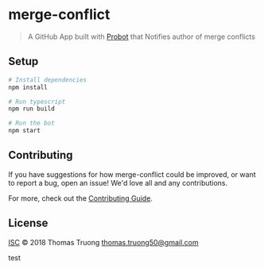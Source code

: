 # merge-conflict

> A GitHub App built with [Probot](https://github.com/probot/probot) that Notifies author of merge conflicts

## Setup

```sh
# Install dependencies
npm install

# Run typescript
npm run build

# Run the bot
npm start
```

## Contributing

If you have suggestions for how merge-conflict could be improved, or want to report a bug, open an issue! We'd love all and any contributions.

For more, check out the [Contributing Guide](CONTRIBUTING.md).

## License

[ISC](LICENSE) © 2018 Thomas Truong <thomas.truong50@gmail.com>

test
